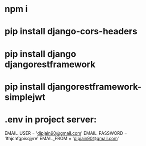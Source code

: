 # npm i

# pip install django-cors-headers
# pip install django djangorestframework
# pip install djangorestframework-simplejwt


# .env in project server:

EMAIL_USER = 'dipjain90@gmail.com'
EMAIL_PASSWORD = 'lthjchfgpisqjyre'
EMAIL_FROM = 'dipjain90@gmail.com'

